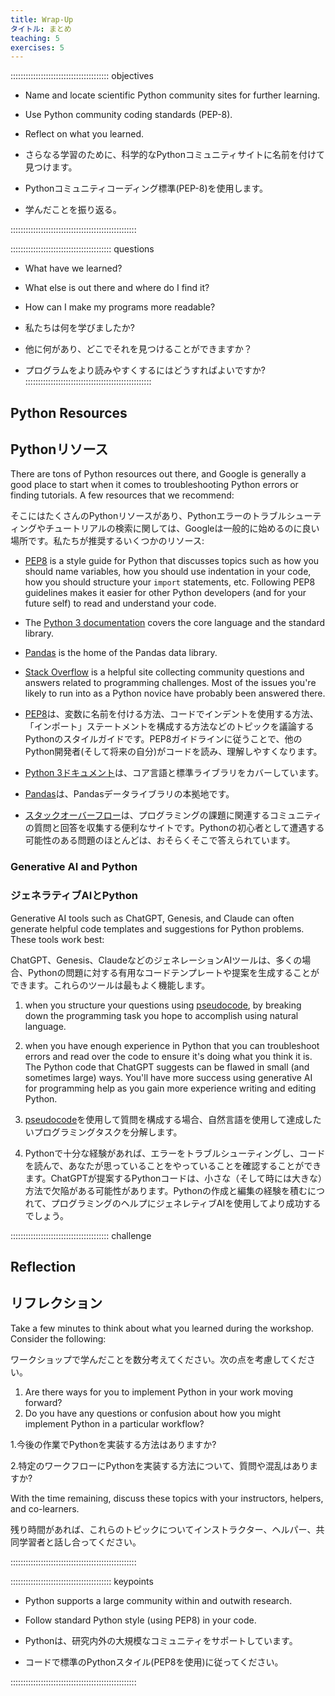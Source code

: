 ```yaml
---
title: Wrap-Up
タイトル: まとめ
teaching: 5
exercises: 5
---
```


::::::::::::::::::::::::::::::::::::::: objectives

- Name and locate scientific Python community sites for further learning.
- Use Python community coding standards (PEP-8).
- Reflect on what you learned.
- さらなる学習のために、科学的なPythonコミュニティサイトに名前を付けて見つけます。

- Pythonコミュニティコーディング標準(PEP-8)を使用します。

- 学んだことを振り返る。

::::::::::::::::::::::::::::::::::::::::::::::::::

:::::::::::::::::::::::::::::::::::::::: questions

- What have we learned?
- What else is out there and where do I find it?
- How can I make my programs more readable?
- 私たちは何を学びましたか?

- 他に何があり、どこでそれを見つけることができますか？

- プログラムをより読みやすくするにはどうすればよいですか?
::::::::::::::::::::::::::::::::::::::::::::::::::



## Python Resources
## Pythonリソース

There are tons of Python resources out there, and Google is generally a good place to start when it comes to troubleshooting Python errors or finding tutorials. A few resources that we recommend:

そこにはたくさんのPythonリソースがあり、Pythonエラーのトラブルシューティングやチュートリアルの検索に関しては、Googleは一般的に始めるのに良い場所です。私たちが推奨するいくつかのリソース:

- [PEP8](https://www.python.org/dev/peps/pep-0008) is a style guide for Python that discusses topics such as how you should name variables, how you should use indentation in your code, how you should structure your `import` statements, etc. Following PEP8 guidelines makes it easier for other Python developers (and for your future self) to read and understand your code.
- The [Python 3 documentation](https://docs.python.org/3/) covers the core language and the standard library.
- [Pandas](https://pandas.pydata.org/) is the home of the Pandas data library.
- [Stack Overflow](https://stackoverflow.com/) is a helpful site collecting community questions and answers related to programming challenges. Most of the issues you're likely to run into as a Python novice have probably been answered there.

- [PEP8](https://www.python.org/dev/peps/pep-0008)は、変数に名前を付ける方法、コードでインデントを使用する方法、「インポート」ステートメントを構成する方法などのトピックを議論するPythonのスタイルガイドです。PEP8ガイドラインに従うことで、他のPython開発者(そして将来の自分)がコードを読み、理解しやすくなります。

- [Python 3ドキュメント](https://docs.python.org/3/)は、コア言語と標準ライブラリをカバーしています。

- [Pandas](https://pandas.pydata.org/)は、Pandasデータライブラリの本拠地です。

- [スタックオーバーフロー](https://stackoverflow.com/)は、プログラミングの課題に関連するコミュニティの質問と回答を収集する便利なサイトです。Pythonの初心者として遭遇する可能性のある問題のほとんどは、おそらくそこで答えられています。

### Generative AI and Python
### ジェネラティブAIとPython

Generative AI tools such as ChatGPT, Genesis, and Claude can often generate helpful code templates and suggestions for Python problems. These tools work best:

ChatGPT、Genesis、ClaudeなどのジェネレーションAIツールは、多くの場合、Pythonの問題に対する有用なコードテンプレートや提案を生成することができます。これらのツールは最もよく機能します。

1. when you structure your questions using [pseudocode](https://en.wikipedia.org/wiki/Pseudocode), by breaking down the programming task you hope to accomplish using natural language.
2. when you have enough experience in Python that you can troubleshoot errors and read over the code to ensure it's doing what you think it is. The Python code that ChatGPT suggests can be flawed in small (and sometimes large) ways. You'll have more success using generative AI for programming help as you gain more experience writing and editing Python.

1.  [pseudocode](https://en.wikipedia.org/wiki/Pseudocode)を使用して質問を構成する場合、自然言語を使用して達成したいプログラミングタスクを分解します。

2. Pythonで十分な経験があれば、エラーをトラブルシューティングし、コードを読んで、あなたが思っていることをやっていることを確認することができます。ChatGPTが提案するPythonコードは、小さな（そして時には大きな）方法で欠陥がある可能性があります。Pythonの作成と編集の経験を積むにつれて、プログラミングのヘルプにジェネレティブAIを使用してより成功するでしょう。

:::::::::::::::::::::::::::::::::::::::  challenge

## Reflection
## リフレクション

Take a few minutes to think about what you learned during the workshop. Consider the following:

ワークショップで学んだことを数分考えてください。次の点を考慮してください。

1. Are there ways for you to implement Python in your work moving forward?
2. Do you have any questions or confusion about how you might implement Python in a particular workflow? 

1.今後の作業でPythonを実装する方法はありますか?

2.特定のワークフローにPythonを実装する方法について、質問や混乱はありますか?

With the time remaining, discuss these topics with your instructors, helpers, and co-learners. 

残り時間があれば、これらのトピックについてインストラクター、ヘルパー、共同学習者と話し合ってください。

::::::::::::::::::::::::::::::::::::::::::::::::::

:::::::::::::::::::::::::::::::::::::::: keypoints

- Python supports a large community within and outwith research.
- Follow standard Python style (using PEP8) in your code.

- Pythonは、研究内外の大規模なコミュニティをサポートしています。

- コードで標準のPythonスタイル(PEP8を使用)に従ってください。

::::::::::::::::::::::::::::::::::::::::::::::::::


